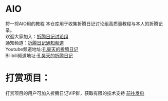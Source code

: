 # AIO

捋一捋AIO用的教程
本仓库用于收集折腾日记讨论组高质量教程与本人的折腾记录。   
欢迎大家加入：[折腾日记讨论组](https://t.me/+bzSRf6dtG3lhYWVl)   
通知频道：[折腾日记通知频道](https://t.me/+jhNzGg0oXNdhZDY9)   
Youtube频道地址:[孔昊天的折腾日记](https://www.youtube.com/@user-ek1qg7ti5r)   
Bilibili频道地址:[孔昊天的折腾日记](https://space.bilibili.com/473781263/video)      

# 打赏项目：

打赏项目的用户可加入折腾日记VIP群，获取有限的技术支持 [前往发电](https://afdian.net/a/tossdiary)   
